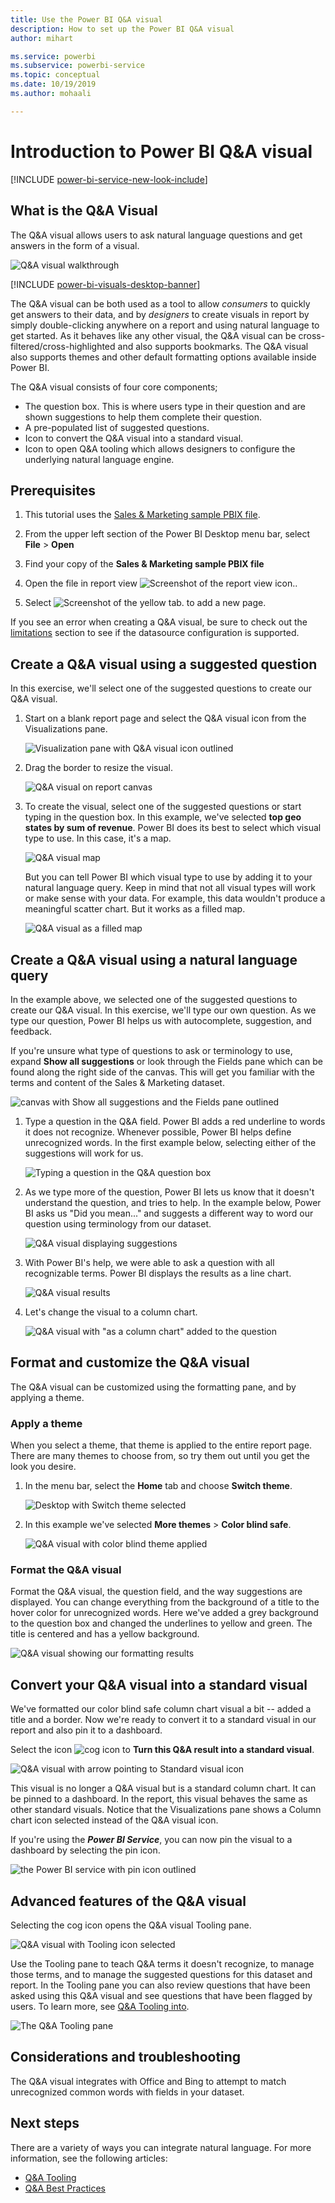 ```yaml
---
title: Use the Power BI Q&A visual
description: How to set up the Power BI Q&A visual
author: mihart

ms.service: powerbi
ms.subservice: powerbi-service
ms.topic: conceptual
ms.date: 10/19/2019
ms.author: mohaali

---
```

# Introduction to Power BI Q&A visual

[!INCLUDE [power-bi-service-new-look-include](../includes/power-bi-service-new-look-include.md)]

## What is the Q&A Visual

The Q&A visual allows users to ask natural language questions and get answers in the form of a visual. 

![Q&A visual walkthrough](../natural-language/media/qna-visual-walkthrough.gif)

[!INCLUDE [power-bi-visuals-desktop-banner](../includes/power-bi-visuals-desktop-banner.md)]

The Q&A visual can be both used as a tool to allow *consumers* to quickly get answers to their data, and by *designers* to create visuals in report by simply double-clicking anywhere on a report and using natural language to get started. As it behaves like any other visual, the Q&A visual can be cross-filtered/cross-highlighted and also supports bookmarks. The Q&A visual also supports themes and other default formatting options available inside Power BI.

The Q&A visual consists of four core components;

- The question box. This is where users type in their question and are shown suggestions to help them complete their question.
- A pre-populated list of suggested questions.
- Icon to convert the Q&A visual into a standard visual. 
- Icon to open Q&A tooling which allows designers to configure the underlying natural language engine.

## Prerequisites

1. This tutorial uses the [Sales & Marketing sample PBIX file](https://download.microsoft.com/download/9/7/6/9767913A-29DB-40CF-8944-9AC2BC940C53/Sales%20and%20Marketing%20Sample%20PBIX.pbix). 

1. From the upper left section of the Power BI Desktop menu bar, select **File** > **Open**
   
2. Find your copy of the **Sales & Marketing sample PBIX file**

1. Open the file in report view ![Screenshot of the report view icon.](media/power-bi-visualization-kpi/power-bi-report-view.png).

1. Select ![Screenshot of the yellow tab.](media/power-bi-visualization-kpi/power-bi-yellow-tab.png) to add a new page.


If you see an error when creating a Q&A visual, be sure to check out the [limitations](../natural-language/q-and-a-limitations.md) section to see if the datasource configuration is supported.

## Create a Q&A visual using a suggested question
In this exercise, we'll select one of the suggested questions to create our Q&A visual. 

1. Start on a blank report page and select the Q&A visual icon from the Visualizations pane.

    ![Visualization pane with Q&A visual icon outlined](media/power-bi-visualization-q-and-a/power-bi-icon.png)

2. Drag the border to resize the visual.

    ![Q&A visual on report canvas](media/power-bi-visualization-q-and-a/power-bi-qna.png)

3. To create the visual, select one of the suggested questions or start typing in the question box. In this example, we've selected **top geo states by sum of revenue**. Power BI does its best to select which visual type to use. In this case, it's a map.

    ![Q&A visual map](media/power-bi-visualization-q-and-a/power-bi-map.png)

    But you can tell Power BI which visual type to use by adding it to your natural language query. Keep in mind that not all visual types will work or make sense with your data. For example, this data wouldn't produce a meaningful scatter chart. But it works as a filled map.

    ![Q&A visual as a filled map](media/power-bi-visualization-q-and-a/power-bi-specify-map.png)

## Create a Q&A visual using a natural language query
In the example above, we selected one of the suggested questions to create our Q&A visual.  In this exercise, we'll type our own question. As we type our question, Power BI helps us with autocomplete, suggestion, and feedback.

If you're unsure what type of questions to ask or terminology to use, expand **Show all suggestions** or look through the Fields pane which can be found along the right side of the canvas. This will get you familiar with the terms and content of the Sales & Marketing dataset.

![canvas with Show all suggestions and the Fields pane outlined](media/power-bi-visualization-q-and-a/power-bi-terminology.png)


1. Type a question in the Q&A field. Power BI adds a red underline to words it does not recognize. Whenever possible, Power BI helps define unrecognized words.  In the first example below, selecting either of the suggestions will work for us.  

    ![Typing a question in the Q&A question box](media/power-bi-visualization-q-and-a/power-bi-red-suggest.png)

2. As we type more of the question, Power BI lets us know that it doesn't understand the question, and tries to help. In the example below, Power BI asks us "Did you mean..." and suggests a different way to word our question using terminology from our dataset. 

    ![Q&A visual displaying suggestions](media/power-bi-visualization-q-and-a/power-bi-define.png)

5. With Power BI's help, we were able to ask a question with all recognizable terms. Power BI displays the results as a line chart. 

    ![Q&A visual results](media/power-bi-visualization-q-and-a/power-bi-type.png)


6. Let's change the visual to a column chart. 

    ![Q&A visual with "as a column chart" added to the question](media/power-bi-visualization-q-and-a/power-bi-specify-visual.png)

## Format and customize the Q&A visual
The Q&A visual can be customized using the formatting pane, and by applying a theme. 

### Apply a theme
When you select a theme, that theme is applied to the entire report page. There are many themes to choose from, so try them out until you get the look you desire. 

1. In the menu bar, select the **Home** tab and choose **Switch theme**. 

    ![Desktop with Switch theme selected](media/power-bi-visualization-q-and-a/power-bi-themes.png)

    
    
2. In this example we've selected **More themes** > **Color blind safe**.

    ![Q&A visual with color blind theme applied](media/power-bi-visualization-q-and-a/power-bi-color-blind.png)

### Format the Q&A visual
Format the Q&A visual, the question field, and the way suggestions are displayed. You can change everything from the background of a title to the hover color for unrecognized words. Here we've added a grey background to the question box and changed the underlines to yellow and green. The title is centered and has a yellow background. 

![Q&A visual showing our formatting results](media/power-bi-visualization-q-and-a/power-bi-q-and-a-format.png)

## Convert your Q&A visual into a standard visual
We've formatted our color blind safe column chart visual a bit -- added a title and a border. Now we're ready to convert it to a standard visual in our report and also pin it to a dashboard.

Select the icon ![cog icon](media/power-bi-visualization-q-and-a/power-bi-convert-icon.png) to **Turn this Q&A result into a standard visual**.

![Q&A visual with arrow pointing to Standard visual icon](media/power-bi-visualization-q-and-a/power-bi-visual-convert.png)

This visual is no longer a Q&A visual but is a standard column chart. It can be pinned to a dashboard. In the report, this visual behaves the same as other standard visuals. Notice that the Visualizations pane shows a Column chart icon selected instead of the Q&A visual icon.

If you're using the ***Power BI Service***, you can now pin the visual to a dashboard by selecting the pin icon. 


![the Power BI service with pin icon outlined](media/power-bi-visualization-q-and-a/power-bi-pin.png)


## Advanced features of the Q&A visual
Selecting the cog icon opens the Q&A visual Tooling pane. 

![Q&A visual with Tooling icon selected](media/power-bi-visualization-q-and-a/power-bi-q-and-a-tooling.png)

Use the Tooling pane to teach Q&A terms it doesn't recognize, to manage those terms, and to manage the suggested questions for this dataset and report. In the Tooling pane you can also review questions that have been asked using this Q&A visual and see questions that have been flagged by users. To learn more, see [Q&A Tooling into](../natural-language/q-and-a-tooling-intro.md).

![The Q&A Tooling pane](media/power-bi-visualization-q-and-a/power-bi-q-and-a-tooling-pane.png)

## Considerations and troubleshooting
The Q&A visual integrates with Office and Bing to attempt to match unrecognized common words with fields in your dataset.  

## Next steps

There are a variety of ways you can integrate natural language. For more information, see the following articles:

* [Q&A Tooling](../natural-language/q-and-a-tooling-intro.md)
* [Q&A Best Practices](../natural-language/q-and-a-best-practices.md)

